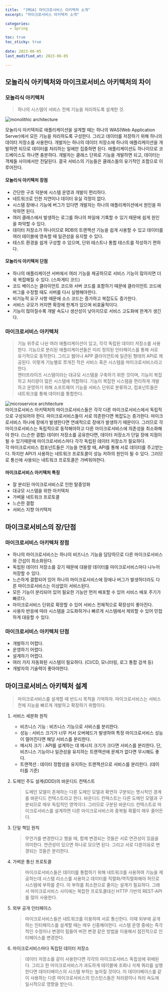 ```yaml
---
title:  "[MSA] 마이크로서비스 아키텍처 소개" 
excerpt: "마이크로서비스 아키텍처 소개"

categories:
  - Spring

toc: true
toc_sticky: true
 
date: 2023-06-05
last_modified_at: 2023-06-05

---
```

## 모놀리식 아키텍처와 마이크로서비스 아키텍처의 차이

### 모놀리식 아키텍처
> 하나의 시스템이 서비스 전체 기능을 처리하도록 설계한 것.

![monolithic architecture](/assets/images/file/msa/msa1.jpg)  

모놀리식 아키텍처로 애플리케이션을 설계할 때는 하나의 WAS(Web Application Server)에서 모든 기능을 처리하도록 구성한다.
그리고 데이터를 저장하기 위해 하나의 데이터 저장소를 사용한다. 개발자는 하나의 데이터 저장소에 하나의 애플리케이션을 개발하면 되므로 데이터를 처리하는 일에만 집중하면 된다.
애플리케이션도 하나이므로 코드베이스도 하나면 충분하다. 개발자는 클래스 단위로 기능을 개발하면 되고, 데이터는 객체들 사이에서만 전달된다. 
결국 서비스의 기능들은 클래스들의 유기적인 조합으로 이루어진다.

#### 모놀리식 아키텍처 장점
- 간단한 구조 덕분에 시스템 운영과 개발이 편리하다.
- 네트워크로 인한 지연이나 데이터 유실 걱정이 없다.
- 시스템 장애나 기능에 버그가 있다면 개발자는 하나의 애플리케이션에서 원인을 파악하면 된다.
- 여러 클래스에서 발생하는 로그를 하나의 파일에 기록할 수 있기 때문에 쉽게 원인을 파악할 수 있다.
- 데이터 저장소가 하나이므로 RDB의 트랜잭션 기능을 쉽게 사용할 수 있고 데이터를 여러 테이블에 영속할 때 일관성을 유지할 수 있다.
- 테스트 환경을 쉽게 구성할 수 있으며, 단위 테스트나 통합 테스트를 작성하기 편하다.

#### 모놀리식 아키텍처 단점
- 하나의 애플리케이션 서버에서 여러 기능을 제공하므로 서비스 기능이 많아지면 더욱 복잡해질 수 있다. (스파게티 코드)
- 코드 베이스는 클라이언트 코드와 서버 코드를 포함하기 때문에 클라이언트 코드에 버그를 수정할 때도 서버를 다시 실행해야한다.
- 비기능적 요구 사항 때문에 소스 코드는 증가하고 복잡도도 증가한다.
- 서비스 규모가 커지면 확장에 한계가 있으며 비효율적이다.
- 기능이 많아질수록 개발 속도나 생산성이 낮아지므로 서비스 고도화에 한계가 생긴다.

### 마이크로서비스 아키텍처
> 기능 위주로 나뉜 여러 애플리케이션이 있고, 각각 독립된 데이터 저장소를 사용한다.
> 기능으로 분리된 애플리케이션들은 미리 정의된 인터페이스를 통해 서로 유기적으로 동작한다. 
> 그리고 웹이나 APP 클라이언트에 일관된 형태의 API로 제공된다. 
> 이렇게 기능별로 쪼개진 작은 서비스 혹은 시스템을 마이크로서비스라고한다.  
> 엔터프라이즈 시스템이라는 대규모 시스템을 구축하기 위한 것이며, 기능이 복잡하고 처리량이 많은 시스템에 적합하다.
> 기능이 복잡한 시스템을 편리하게 개발하고 운영하기 위해 소프트웨어 기능을 서비스 단위로 분류하고, 컴포넌트들은 네트워크를 통해 데이터를 통합한다.

![microservice architecture](/assets/images/file/msa/msa2.jpg)  
마이크로서비스 아키텍처의 마이크로서비스들은 각각 다른 마이크로서비스에서 독립적으로 구성되어야 한다. 
마이크로서비스들이 서로 의존한다면 복잡도는 증가한다. 마이크로서비스 하나에 장애가 발생한다면 연쇄적으로 장애가 발생하기 때문이다.
그러므로 각 마이크로서비스는 독립적으로 동작해야하고 다른 마이크로서비스에 의존성을 최소화해야 한다. (느슨한 결합)
데이터 저장소를 공유한다면, 데이터 저장소가 단일 장애 지점이 될 수 있기때문에 마이크로서비스마다 각각 독립된 데이터 저장소가 필요하다.  
각 마이크로서비스 컴포넌트들은 기능을 연동할 때, API를 통해 서로 데이터를 주고받는다. 
하지만 API가 사용하는 네트워크 프로토콜이 성능 저하의 원인이 될 수 있다. 그러므로 통신에 사용되는 네트워크 프로토콜은 가벼워야한다.

#### 마이크로서비스 아키텍처 특징
- 잘 분리된 마이크로서비스로 인한 탈중앙화
- 대규모 시스템을 위한 아키텍처
- 가벼울 네트워크 프로토콜
- 느슨한 결합
- 서비스 지향 아키텍처

## 마이크로서비스의 장/단점
### 마이크로서비스 아키텍처 장점
- 하나의 마이크로서비스는 하나의 비즈니스 기능을 담당하므로 다른 마이크로서비스와 간섭이 최소화된다.
- 독립된 데이터 저장소를 갖기 때문에 대용량 데이터를 마이크로서비스마다 나누어 저장할 수 있다.
- 느슨하게 결합되어 있어 하나의 마이크로서비스에 장애나 버그가 발생하더라도 다른 마이크로서비스는 이상없이 서비스된다.
- 모든 기능이 분리되어 있어 필요한 기능만 먼저 배포할 수 있어 서비스 배포 주기가 빠르다.
- 마이크로서비스 단위로 확장할 수 있어 서비스 전체적으로 확장성이 좋아진다.
- 사용자 반응에 따라 시스템을 고도화하거나 빠르게 시스템에서 제외할 수 있어 민첩하게 대응할 수 있다.

### 마이크로서비스 아키텍처 단점
- 개발하기 어렵다.
- 운영하기 어렵다.
- 설계하기 어렵다.
- 여러 가지 자동화된 시스템이 필요하다. (CI/CD, 모니터링, 로그 통합 검색 등)
- 개발자의 기술력이 좋아야한다.

## 마이크로서비스 아키텍처 설계
> 마이크로서비스를 설계할 때 반드시 목적을 기억하자. 마이크로서비스는 서비스 전체 지능을 빠르게 개발하고 확장하기 위함이다.

1. 서비스 세분화 원칙
   - 비즈니스 기능 : 비즈니스 기능으로 서비스를 분리한다.
   - 성능 : 서비스 크기가 너무 커서 오버헤드가 발생하여 특정 마이크로서비스 성능이 떨어진다면 해당 서비스를 분리한다.
   - 메시지 크기 : API를 설계하는 데 메시지 크기가 크다면 서비스를 분리한다. 단, 비즈니스 기능이나 일관성을 유지하는 트랜잭션에 문제가 없다면 무시해도 좋다.
   - 트랜잭션 : 데이터 정합성을 유지하는 트랜잭션으로 서비스를 분리한다. (데이터를 기준)

2. 도메인 주도 설계(DDD)의 바운디드 컨텍스트
   > 도메인 모델이 존재하는 다른 도메인 모델과 확연히 구분되는 명시적인 경계를 바운디드 컨텍스트라고 한다.
   > 바운디드 컨텍스트는 다른 도메인 모델과 구분되므로 매우 독립적인 영역이다.
   > 그러므로 구분된 바운디드 컨텍스트로 마이크로서비스를 설계하면 다른 마이크로서비스와 중복될 확률이 매우 줄어든다.

3. 단일 책임 원칙
   > 무언가를 변경한다고 했을 때, 함께 변경되는 것들은 서로 연관성이 있음을 의미한다.
   > 연관성이 있으면 하나로 모으면 된다. 그리고 서로 다른이유로 변경되는 것들은 분리한다.

4. 가벼운 통신 프로토콜
   > 마이크로서비스들은 데이터를 통합하기 위해 네트워크를 사용하여 기능을 제공하는데 시스템 리소스를 사용하고
   > 데이터를 직렬화/역직렬화해야 하므로 시스템에 부하를 준다.
   > 이 부하를 최소한으로 줄이는 설계가 필요하다.
   > 그래서 마이크로서비스 사이에는 복잡한 프로토콜대신 HTTP 기반의 REST-API를 많이 사용한다.

5. 외부 공개 인터페이스
   > 마이크로서비스들은 네트워크를 이용하여 서로 통신한다. 이때 외부에 공개하는 인터페이스를 설계할 때는 매우 신중해야한다.
   > 시스템 운영 중에는 즉각적인 수정이나 변경이 힘들어 버전 변경 같은 방법을 이용해서 점진적으로 인터페이스를 변경한다.

6. 마이크로서비스마다 독립된 데이터 저장소
   > 데이터 저장소를 같이 사용한다면 각각의 마이크로서비스 독립성에 위배된다.
   > 그리고 한 마이크로서비스가 과도하게 테이블에 조회나 삭제 쿼리를 실행한다면 데이터베이스의 시스템 부하는 높아질 것이다.
   > 이 데이터베이스를 같이 사용하는 다른 마이크로서비스의 인스턴스들은 처리량이나 처리 속도에 일시적으로 영향을 받는다.
   